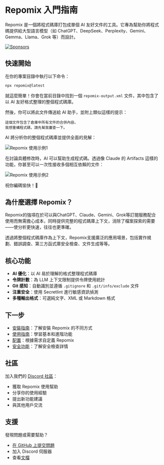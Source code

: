 # Repomix 入門指南

<script setup>
import HomeBadges from '../../../components/HomeBadges.vue'
import YouTubeVideo from '../../../components/YouTubeVideo.vue'
import { VIDEO_IDS } from '../../../utils/videos'
</script>

Repomix 是一個將程式碼庫打包成單個 AI 友好文件的工具。它專為幫助你將程式碼提供給大型語言模型（如 ChatGPT、DeepSeek、Perplexity、Gemini、Gemma、Llama、Grok 等）而設計。

<YouTubeVideo :videoId="VIDEO_IDS.REPOMIX_DEMO" />

<HomeBadges />

[![Sponsors](https://cdn.jsdelivr.net/gh/yamadashy/sponsor-list/sponsors/sponsors.png)](https://github.com/sponsors/yamadashy)

## 快速開始

在你的專案目錄中執行以下命令：

```bash
npx repomix@latest
```

就這麼簡單！你會在當前目錄中找到一個 `repomix-output.xml` 文件，其中包含了以 AI 友好格式整理的整個程式碼庫。

然後，你可以將此文件傳送給 AI 助手，並附上類似這樣的提示：

```
這個文件包含了倉庫中所有文件的合併內容。
我想重構程式碼，請先幫我審查一下。
```

AI 將分析你的整個程式碼庫並提供全面的見解：

![Repomix 使用示例1](/images/docs/repomix-file-usage-1.png)

在討論具體修改時，AI 可以幫助生成程式碼。透過像 Claude 的 Artifacts 這樣的功能，你甚至可以一次性接收多個相互依賴的文件：

![Repomix 使用示例2](/images/docs/repomix-file-usage-2.png)

祝你編碼愉快！🚀

## 為什麼選擇 Repomix？

Repomix的強項在於可以與ChatGPT、Claude、Gemini、Grok等訂閱服務配合使用而無需擔心成本，同時提供完整的程式碼庫上下文，消除了檔案探索的需要——使分析更快速，往往也更準確。

透過將整個程式碼庫作為上下文，Repomix支援廣泛的應用場景，包括實作規劃、錯誤調查、第三方函式庫安全檢查、文件生成等等。

## 核心功能

- **AI 優化**：以 AI 易於理解的格式整理程式碼庫
- **令牌計數**：為 LLM 上下文限制提供令牌使用統計
- **Git 感知**：自動識別並遵循 `.gitignore` 和 `.git/info/exclude` 文件
- **注重安全**：使用 Secretlint 進行敏感資訊偵測
- **多種輸出格式**：可選純文字、XML 或 Markdown 格式

## 下一步

- [安裝指南](installation.md)：了解安裝 Repomix 的不同方式
- [使用指南](usage.md)：學習基本和進階功能
- [配置](configuration.md)：根據需求自定義 Repomix
- [安全功能](security.md)：了解安全檢查詳情

## 社區

加入我們的 [Discord 社區](https://discord.gg/wNYzTwZFku)：
- 獲取 Repomix 使用幫助
- 分享你的使用經驗
- 提出新功能建議
- 與其他用戶交流

## 支援

發現問題或需要幫助？
- [在 GitHub 上提交問題](https://github.com/yamadashy/repomix/issues)
- 加入 Discord 伺服器
- 查看[文檔](https://repomix.com)
